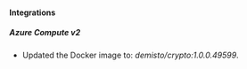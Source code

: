 #### Integrations
##### Azure Compute v2
- Updated the Docker image to: *demisto/crypto:1.0.0.49599*.